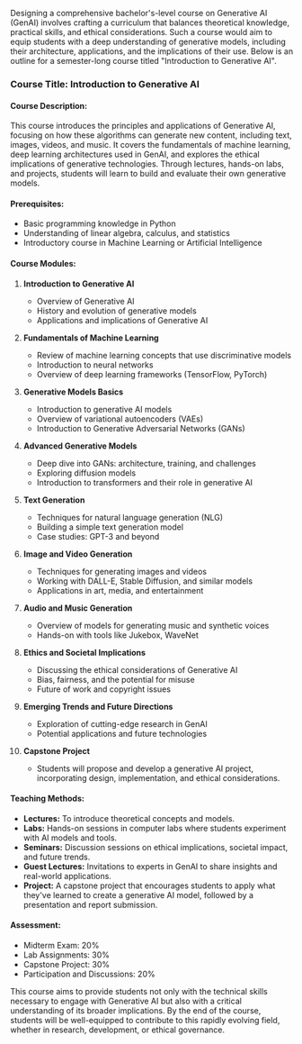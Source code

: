 Designing a comprehensive bachelor's-level course on Generative AI (GenAI) involves crafting a curriculum that balances theoretical knowledge, practical skills, and ethical considerations. Such a course would aim to equip students with a deep understanding of generative models, including their architecture, applications, and the implications of their use. Below is an outline for a semester-long course titled "Introduction to Generative AI".

### Course Title: Introduction to Generative AI

#### Course Description:
This course introduces the principles and applications of Generative AI, focusing on how these algorithms can generate new content, including text, images, videos, and music. It covers the fundamentals of machine learning, deep learning architectures used in GenAI, and explores the ethical implications of generative technologies. Through lectures, hands-on labs, and projects, students will learn to build and evaluate their own generative models.

#### Prerequisites:
- Basic programming knowledge in Python
- Understanding of linear algebra, calculus, and statistics
- Introductory course in Machine Learning or Artificial Intelligence

#### Course Modules:

1. **Introduction to Generative AI**
   - Overview of Generative AI
   - History and evolution of generative models
   - Applications and implications of Generative AI

2. **Fundamentals of Machine Learning**
   - Review of machine learning concepts that use discriminative models
   - Introduction to neural networks
   - Overview of deep learning frameworks (TensorFlow, PyTorch)

3. **Generative Models Basics**
   - Introduction to generative AI models
   - Overview of variational autoencoders (VAEs)
   - Introduction to Generative Adversarial Networks (GANs)

4. **Advanced Generative Models**
   - Deep dive into GANs: architecture, training, and challenges
   - Exploring diffusion models
   - Introduction to transformers and their role in generative AI

5. **Text Generation**
   - Techniques for natural language generation (NLG)
   - Building a simple text generation model
   - Case studies: GPT-3 and beyond

6. **Image and Video Generation**
   - Techniques for generating images and videos
   - Working with DALL-E, Stable Diffusion, and similar models
   - Applications in art, media, and entertainment

7. **Audio and Music Generation**
   - Overview of models for generating music and synthetic voices
   - Hands-on with tools like Jukebox, WaveNet

8. **Ethics and Societal Implications**
   - Discussing the ethical considerations of Generative AI
   - Bias, fairness, and the potential for misuse
   - Future of work and copyright issues

9. **Emerging Trends and Future Directions**
   - Exploration of cutting-edge research in GenAI
   - Potential applications and future technologies

10. **Capstone Project**
    - Students will propose and develop a generative AI project, incorporating design, implementation, and ethical considerations.

#### Teaching Methods:
- **Lectures:** To introduce theoretical concepts and models.
- **Labs:** Hands-on sessions in computer labs where students experiment with AI models and tools.
- **Seminars:** Discussion sessions on ethical implications, societal impact, and future trends.
- **Guest Lectures:** Invitations to experts in GenAI to share insights and real-world applications.
- **Project:** A capstone project that encourages students to apply what they've learned to create a generative AI model, followed by a presentation and report submission.

#### Assessment:
- Midterm Exam: 20%
- Lab Assignments: 30%
- Capstone Project: 30%
- Participation and Discussions: 20%

This course aims to provide students not only with the technical skills necessary to engage with Generative AI but also with a critical understanding of its broader implications. By the end of the course, students will be well-equipped to contribute to this rapidly evolving field, whether in research, development, or ethical governance.